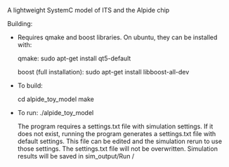 A lightweight SystemC model of ITS and the Alpide chip



Building:

- Requires qmake and boost libraries. On ubuntu, they can be installed with:

  qmake:
  sudo apt-get install qt5-default

  boost (full installation):
  sudo apt-get install libboost-all-dev

- To build:

  cd alpide_toy_model
  make

- To run:
  ./alpide_toy_model

  The program requires a settings.txt file with simulation settings. If it does not exist, running the program generates a settings.txt file with default settings. This file can be edited and the simulation rerun to use those settings. The settings.txt file will not be overwritten.
  Simulation results will be saved in sim_output/Run <timestamp>/


